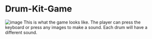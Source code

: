# Drum-Kit-Game
![image](https://user-images.githubusercontent.com/77297529/214694716-afd0a7e5-ad32-4b9f-84b4-bf81c7d699b5.png)
This is what the game looks like. The player can press the keyboard or press any images to make a sound. Each drum will have a different sound.
